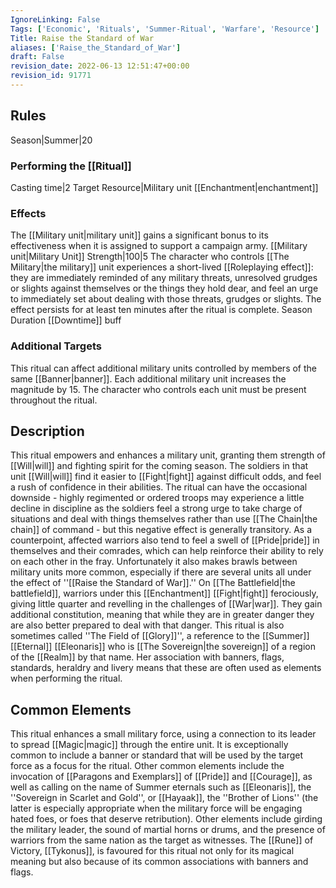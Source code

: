 ```yaml
---
IgnoreLinking: False
Tags: ['Economic', 'Rituals', 'Summer-Ritual', 'Warfare', 'Resource']
Title: Raise the Standard of War
aliases: ['Raise_the_Standard_of_War']
draft: False
revision_date: 2022-06-13 12:51:47+00:00
revision_id: 91771
---
```


## Rules
Season|Summer|20
### Performing the [[Ritual]]
Casting time|2 Target Resource|Military unit
[[Enchantment|enchantment]]
### Effects
The [[Military unit|military unit]] gains a significant bonus to its effectiveness when it is assigned to support a campaign army. [[Military unit|Military Unit]] Strength|100|5
The character who controls [[The Military|the military]] unit experiences a short-lived [[Roleplaying effect]]: they are immediately reminded of any military threats, unresolved grudges or slights against themselves or the things they hold dear, and feel an urge to immediately set about dealing with those threats, grudges or slights. The effect persists for at least ten minutes after the ritual is complete.
Season Duration
[[Downtime]] buff
### Additional Targets
This ritual can affect additional military units controlled by members of the same [[Banner|banner]]. Each additional military unit increases the magnitude by 15. The character who controls each unit must be present throughout the ritual.
## Description
This ritual empowers and enhances a military unit, granting them strength of [[Will|will]] and fighting spirit for the coming season. The soldiers in that unit [[Will|will]] find it easier to [[Fight|fight]] against difficult odds, and feel a rush of confidence in their abilities. The ritual can have the occasional downside - highly regimented or ordered troops may experience a little decline in discipline as the soldiers feel a strong urge to take charge of situations and deal with things themselves rather than use [[The Chain|the chain]] of command - but this negative effect is generally transitory. As a counterpoint, affected warriors also tend to feel a swell of [[Pride|pride]] in themselves and their comrades, which can help reinforce their ability to rely on each other in the fray. Unfortunately it also makes brawls between military units more common, especially if there are several units all under the effect of ''[[Raise the Standard of War]].''
On [[The Battlefield|the battlefield]], warriors under this [[Enchantment]] [[Fight|fight]] ferociously, giving little quarter and revelling in the challenges of [[War|war]]. They gain additional constitution, meaning that while they are in greater danger they are also better prepared to deal with that danger.
This ritual is also sometimes called ''The Field of [[Glory]]'', a reference to the [[Summer]] [[Eternal]] [[Eleonaris]] who is [[The Sovereign|the sovereign]] of a region of the [[Realm]] by that name. Her association with banners, flags, standards, heraldry and livery means that these are often used as elements when performing the ritual.
## Common Elements
This ritual enhances a small military force, using a connection to its leader to spread [[Magic|magic]] through the entire unit. It is exceptionally common to include a banner or standard that will be used by the target force as a focus for the ritual. Other common elements include the invocation of [[Paragons and Exemplars]] of [[Pride]] and [[Courage]], as well as calling on the name of Summer eternals such as [[Eleonaris]], the ''Sovereign in Scarlet and Gold'', or [[Hayaak]], the ''Brother of Lions'' (the latter is especially appropriate when the military force will be engaging hated foes, or foes that deserve retribution). Other elements include girding the military leader, the sound of martial horns or drums, and the presence of warriors from the same nation as the target as witnesses.
The [[Rune]] of Victory, [[Tykonus]], is favoured for this ritual not only for its magical meaning but also because of its common associations with banners and flags.